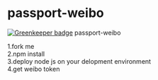 # passport-weibo

[![Greenkeeper badge](https://badges.greenkeeper.io/SensitiveMix/passport-weibo.svg)](https://greenkeeper.io/)
passport-weibo

1.fork me
<br/>
2.npm install 
<br/>
3.deploy node js on your delopment environment
<br/>
4.get weibo token

